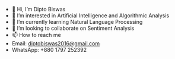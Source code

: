 - 👋 Hi, I’m Dipto Biswas
- 👀 I’m interested in Artificial Intelligence and Algorithmic Analysis
- 🌱 I’m currently learning Natural Language Processing
- 💞️ I’m looking to collaborate on Sentiment Analysis
- 📫 How to reach me 
- Email: diptobiswas2016@gmail.com
- WhatsApp: +880 1797 252392

<!---
diptobiswas2020/diptobiswas2020 is a ✨ special ✨ repository because its `README.md` (this file) appears on your GitHub profile.
You can click the Preview link to take a look at your changes.
--->
